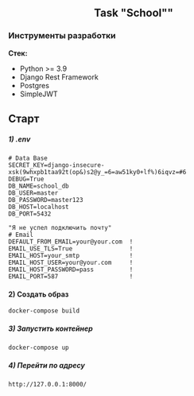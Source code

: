 <h2 align="center">Task "School""</h2>

### Инструменты разработки

**Стек:**

- Python >= 3.9
- Django Rest Framework
- Postgres
- SimpleJWT

## Старт

##### 1) .env

    # Data Base
    SECRET_KEY=django-insecure-xsk(9whxpb1taa92t(op&)s2@y_=6=aw51ky0+lf%)6iqvz=#6
    DEBUG=True
    DB_NAME=school_db
    DB_USER=master
    DB_PASSWORD=master123
    DB_HOST=localhost
    DB_PORT=5432

    "Я не успел подключить почту"
    # Email
    DEFAULT_FROM_EMAIL=your@your.com  !
    EMAIL_USE_TLS=True                !
    EMAIL_HOST=your_smtp              !
    EMAIL_HOST_USER=your@your.com     !
    EMAIL_HOST_PASSWORD=pass          !
    EMAIL_PORT=587                    !

#### 2) Создать образ

    docker-compose build

##### 3) Запустить контейнер

    docker-compose up

##### 4) Перейти по адресу

    http://127.0.0.1:8000/
